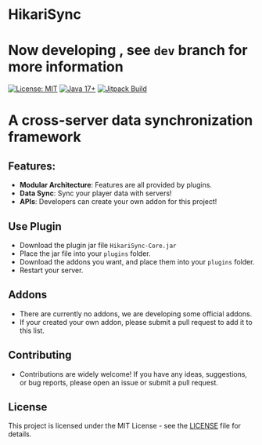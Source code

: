 # HikariSync 
# Now developing , see ``dev`` branch for more information
[![License: MIT](https://img.shields.io/badge/License-MIT-yellow.svg)](https://opensource.org/licenses/MIT) 
[![Java 17+](https://img.shields.io/badge/Java-17%2B-orange)](https://adoptium.net/)
[![Jitpack Build](https://jitpack.io/v/Hikari-Network/HikariSync.svg)](https://jitpack.io/#Hikari16665/HikariSync)


# A cross-server data synchronization framework
## Features:
- **Modular Architecture**: Features are all provided by plugins.
- **Data Sync**: Sync your player data with servers!
- **APIs**: Developers can create your own addon for this project!

## Use Plugin
- Download the plugin jar file ``HikariSync-Core.jar``
- Place the jar file into your ``plugins`` folder.
- Download the addons you want, and place them into your ``plugins`` folder.
- Restart your server.

## Addons
- There are currently no addons, we are developing some official addons.
- If your created your own addon, please submit a pull request to add it to this list.

## Contributing
- Contributions are widely welcome! If you have any ideas, suggestions, or bug reports, please open an issue or submit a pull request.

## License
This project is licensed under the MIT License - see the [LICENSE](LICENSE) file for details.
